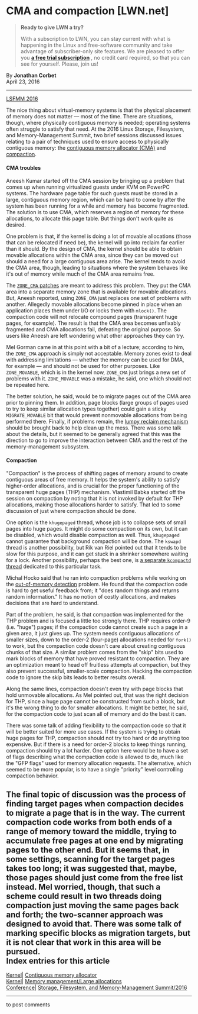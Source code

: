 # CMA and compaction [LWN.net]

> **Ready to give LWN a try?**
> 
> With a subscription to LWN, you can stay current with what is happening in the Linux and free-software community and take advantage of subscriber-only site features. We are pleased to offer you **[a free trial subscription](https://lwn.net/Promo/nst-trial/claim)** , no credit card required, so that you can see for yourself. Please, join us! 

By **Jonathan Corbet**  
April 23, 2016 

* * *

[LSFMM 2016](/Articles/lsfmm2016/)

The nice thing about virtual-memory systems is that the physical placement of memory does not matter — most of the time. There are situations, though, where physically contiguous memory is needed; operating systems often struggle to satisfy that need. At the 2016 Linux Storage, Filesystem, and Memory-Management Summit, two brief sessions discussed issues relating to a pair of techniques used to ensure access to physically contiguous memory: the [contiguous memory allocator (CMA)](/Articles/486301/) and [compaction](/Articles/368869/). 

#### CMA troubles

Aneesh Kumar started off the CMA session by bringing up a problem that comes up when running virtualized guests under KVM on PowerPC systems. The hardware page table for such guests must be stored in a large, contiguous memory region, which can be hard to come by after the system has been running for a while and memory has become fragmented. The solution is to use CMA, which reserves a region of memory for these allocations, to allocate this page table. But things don't work quite as desired. 

One problem is that, if the kernel is doing a lot of movable allocations (those that can be relocated if need be), the kernel will go into reclaim far earlier than it should. By the design of CMA, the kernel should be able to obtain movable allocations within the CMA area, since they can be moved out should a need for a large contiguous area arise. The kernel tends to avoid the CMA area, though, leading to situations where the system behaves like it's out of memory while much of the CMA area remains free. 

The [`ZONE_CMA` patches](/Articles/633101/) are meant to address this problem. They put the CMA area into a separate memory zone that is available for movable allocations. But, Aneesh reported, using `ZONE_CMA` just replaces one set of problems with another. Allegedly movable allocations become pinned in place when an application places them under I/O or locks them with `mlock()`. The compaction code will not relocate compound pages (transparent huge pages, for example). The result is that the CMA area becomes unfixably fragmented and CMA allocations fail, defeating the original purpose. So users like Aneesh are left wondering what other approaches they can try. 

Mel Gorman came in at this point with a bit of a lecture; according to him, the `ZONE_CMA` approach is simply not acceptable. Memory zones exist to deal with addressing limitations — whether the memory can be used for DMA, for example — and should not be used for other purposes. Like `ZONE_MOVABLE`, which is in the kernel now, `ZONE_CMA` just brings a new set of problems with it. `ZONE_MOVABLE` was a mistake, he said, one which should not be repeated here. 

The better solution, he said, would be to migrate pages out of the CMA area prior to pinning them. In addition, page blocks (large groups of pages used to try to keep similar allocation types together) could gain a sticky `MIGRATE_MOVABLE` bit that would prevent nonmovable allocations from being performed there. Finally, if problems remain, the [lumpy reclaim mechanism](/Articles/211505/) should be brought back to help clean up the mess. There was some talk about the details, but it seemed to be generally agreed that this was the direction to go to improve the interaction between CMA and the rest of the memory-management subsystem. 

#### Compaction

"Compaction" is the process of shifting pages of memory around to create contiguous areas of free memory. It helps the system's ability to satisfy higher-order allocations, and is crucial for the proper functioning of the transparent huge pages (THP) mechanism. Vlastimil Babka started off the session on compaction by noting that it is not invoked by default for THP allocations, making those allocations harder to satisfy. That led to some discussion of just where compaction should be done. 

One option is the `khugepaged` thread, whose job is to collapse sets of small pages into huge pages. It might do some compaction on its own, but it can be disabled, which would disable compaction as well. Thus, `khugepaged` cannot guarantee that background compaction will be done. The `kswapd` thread is another possibility, but Rik van Riel pointed out that it tends to be slow for this purpose, and it can get stuck in a shrinker somewhere waiting for a lock. Another possibility, perhaps the best one, is [a separate `kcompactd` thread](/Articles/650051/) dedicated to this particular task. 

Michal Hocko said that he ran into compaction problems while working on the [out-of-memory detection](/Articles/668126/) problem. He found that the compaction code is hard to get useful feedback from; it "does random things and returns random information." It has no notion of costly allocations, and makes decisions that are hard to understand. 

Part of the problem, he said, is that compaction was implemented for the THP problem and is focused a little too strongly there. THP requires order-9 (i.e. "huge") pages; if the compaction code cannot create such a page in a given area, it just gives up. The system needs contiguous allocations of smaller sizes, down to the order-2 (four-page) allocations needed for `fork()` to work, but the compaction code doesn't care about creating contiguous chunks of that size. A similar problem comes from the "skip" bits used to mark blocks of memory that have proved resistant to compaction. They are an optimization meant to head off fruitless attempts at compaction, but they also prevent successful, smaller-scale compaction. Hacking the compaction code to ignore the skip bits leads to better results overall. 

Along the same lines, compaction doesn't even try with page blocks that hold unmovable allocations. As Mel pointed out, that was the right decision for THP, since a huge page cannot be constructed from such a block, but it's the wrong thing to do for smaller allocations. It might be better, he said, for the compaction code to just scan all of memory and do the best it can. 

There was some talk of adding flexibility to the compaction code so that it will be better suited for more use cases. If the system is trying to obtain huge pages for THP, compaction should not try too hard or do anything too expensive. But if there is a need for order-2 blocks to keep things running, compaction should try a lot harder. One option here would be to have a set of flags describing what the compaction code is allowed to do, much like the "GFP flags" used for memory allocation requests. The alternative, which seemed to be more popular, is to have a single "priority" level controlling compaction behavior. 

The final topic of discussion was the process of finding target pages when compaction decides to migrate a page that is in the way. The current compaction code works from both ends of a range of memory toward the middle, trying to accumulate free pages at one end by migrating pages to the other end. But it seems that, in some settings, scanning for the target pages takes too long; it was suggested that, maybe, those pages should just come from the free list instead. Mel worried, though, that such a scheme could result in two threads doing compaction just moving the same pages back and forth; the two-scanner approach was designed to avoid that. There was some talk of marking specific blocks as migration targets, but it is not clear that work in this area will be pursued.  
Index entries for this article  
---  
[Kernel](/Kernel/Index)| [Contiguous memory allocator](/Kernel/Index#Contiguous_memory_allocator)  
[Kernel](/Kernel/Index)| [Memory management/Large allocations](/Kernel/Index#Memory_management-Large_allocations)  
[Conference](/Archives/ConferenceIndex/)| [Storage, Filesystem, and Memory-Management Summit/2016](/Archives/ConferenceIndex/#Storage_Filesystem_and_Memory-Management_Summit-2016)  
  


* * *

to post comments 

